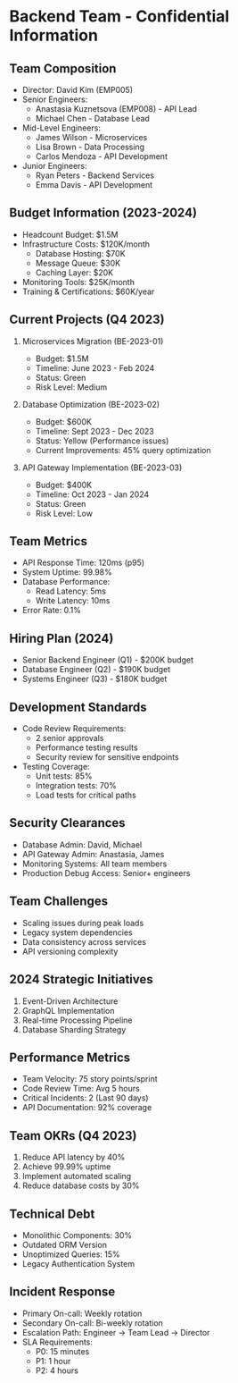 # Backend Team - Confidential Information

## Team Composition
- Director: David Kim (EMP005)
- Senior Engineers:
  * Anastasia Kuznetsova (EMP008) - API Lead
  * Michael Chen - Database Lead
- Mid-Level Engineers:
  * James Wilson - Microservices
  * Lisa Brown - Data Processing
  * Carlos Mendoza - API Development
- Junior Engineers:
  * Ryan Peters - Backend Services
  * Emma Davis - API Development

## Budget Information (2023-2024)
- Headcount Budget: $1.5M
- Infrastructure Costs: $120K/month
  * Database Hosting: $70K
  * Message Queue: $30K
  * Caching Layer: $20K
- Monitoring Tools: $25K/month
- Training & Certifications: $60K/year

## Current Projects (Q4 2023)
1. Microservices Migration (BE-2023-01)
   - Budget: $1.5M
   - Timeline: June 2023 - Feb 2024
   - Status: Green
   - Risk Level: Medium

2. Database Optimization (BE-2023-02)
   - Budget: $600K
   - Timeline: Sept 2023 - Dec 2023
   - Status: Yellow (Performance issues)
   - Current Improvements: 45% query optimization

3. API Gateway Implementation (BE-2023-03)
   - Budget: $400K
   - Timeline: Oct 2023 - Jan 2024
   - Status: Green
   - Risk Level: Low

## Team Metrics
- API Response Time: 120ms (p95)
- System Uptime: 99.98%
- Database Performance:
  * Read Latency: 5ms
  * Write Latency: 10ms
- Error Rate: 0.1%

## Hiring Plan (2024)
- Senior Backend Engineer (Q1) - $200K budget
- Database Engineer (Q2) - $190K budget
- Systems Engineer (Q3) - $180K budget

## Development Standards
- Code Review Requirements:
  * 2 senior approvals
  * Performance testing results
  * Security review for sensitive endpoints
- Testing Coverage:
  * Unit tests: 85%
  * Integration tests: 70%
  * Load tests for critical paths

## Security Clearances
- Database Admin: David, Michael
- API Gateway Admin: Anastasia, James
- Monitoring Systems: All team members
- Production Debug Access: Senior+ engineers

## Team Challenges
- Scaling issues during peak loads
- Legacy system dependencies
- Data consistency across services
- API versioning complexity

## 2024 Strategic Initiatives
1. Event-Driven Architecture
2. GraphQL Implementation
3. Real-time Processing Pipeline
4. Database Sharding Strategy

## Performance Metrics
- Team Velocity: 75 story points/sprint
- Code Review Time: Avg 5 hours
- Critical Incidents: 2 (Last 90 days)
- API Documentation: 92% coverage

## Team OKRs (Q4 2023)
1. Reduce API latency by 40%
2. Achieve 99.99% uptime
3. Implement automated scaling
4. Reduce database costs by 30%

## Technical Debt
- Monolithic Components: 30%
- Outdated ORM Version
- Unoptimized Queries: 15%
- Legacy Authentication System

## Incident Response
- Primary On-call: Weekly rotation
- Secondary On-call: Bi-weekly rotation
- Escalation Path: Engineer → Team Lead → Director
- SLA Requirements:
  * P0: 15 minutes
  * P1: 1 hour
  * P2: 4 hours 